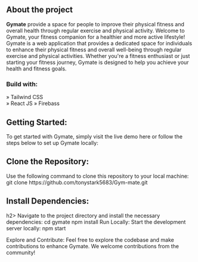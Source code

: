 

<h2>About the project</h2>

  <p><b>Gymate</b> provide a space for people to improve their physical fitness and overall health through regular exercise and physical activity.
     Welcome to Gymate, your fitness companion for a healthier and more active lifestyle! Gymate is a web application that provides a dedicated space for individuals to enhance their physical fitness and overall well-being through regular exercise and physical activities. Whether you're a fitness enthusiast or just starting your fitness journey, Gymate is designed to help you achieve your health and fitness goals.</p>


<h3>Build with:</h3>

» Tailwind CSS <br>
» React JS
» Firebass

<h2>Getting Started:</h2>

To get started with Gymate, simply visit the live demo here or follow the steps below to set up Gymate locally:

<h2>Clone the Repository:</h2> Use the following command to clone this repository to your local machine:
git clone https://github.com/tonystark5683/Gym-mate.git


<h2>Install Dependencies:</h2>h2> Navigate to the project directory and install the necessary dependencies:
cd gymate
npm install
Run Locally: Start the development server locally:
npm start


Explore and Contribute: Feel free to explore the codebase and make contributions to enhance Gymate. We welcome contributions from the community!




